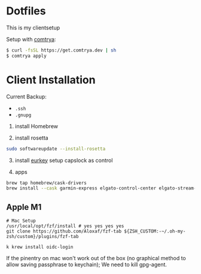 # Dotfiles
This is my clientsetup

Setup with [comtrya](https://github.com/comtrya/comtrya):
```bash
$ curl -fsSL https://get.comtrya.dev | sh
$ comtrya apply
```

# Client Installation
Current Backup:
* `.ssh`
* `.gnupg`

1. install Homebrew

2. install rosetta
```bash
sudo softwareupdate --install-rosetta
```

3. install [eurkey](https://github.com/jonasdiemer/EurKEY-Mac)
setup capslock as control

6. apps
```bash
brew tap homebrew/cask-drivers
brew install --cask garmin-express elgato-control-center elgato-stream-deck elgato-camera-hub

```

## Apple M1
```
# Mac Setup
/usr/local/opt/fzf/install # yes yes yes yes
git clone https://github.com/Aloxaf/fzf-tab ${ZSH_CUSTOM:-~/.oh-my-zsh/custom}/plugins/fzf-tab

k krew install oidc-login
```

If the pinentry on mac won't work out of the box (no graphical method to allow
saving passphrase to keychain); We need to kill gpg-agent.


